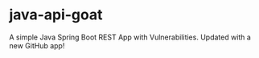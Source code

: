 # java-api-goat

A simple Java Spring Boot REST App with Vulnerabilities. Updated with a new GitHub app!
